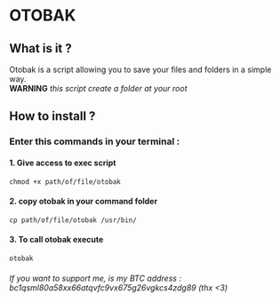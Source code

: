 # OTOBAK

## What is it ?

Otobak is a script allowing you to save your files and folders in a simple way.  
**WARNING** *this script create a folder at your root*

## How to install ?

### Enter this commands in your terminal :
#### 1. Give access to exec script
```
chmod +x path/of/file/otobak
```
#### 2. copy otobak in your command folder
```
cp path/of/file/otobak /usr/bin/
```
#### 3. To call otobak execute 
```
otobak
```

###### If you want to support me, is my BTC address : bc1qsml80a58xx66atqvfc9vx675g26vgkcs4zdg89 (thx <3)

